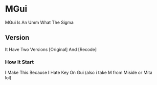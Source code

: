 # MGui

MGui Is An Umm What The Sigma

## Version

It Have Two Versions [Original] And [Recode]

### How It Start

I Make This Because I Hate Key On Gui (also i take M from Miside or Mita lol)
